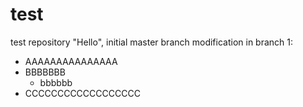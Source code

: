 # test
test repository "Hello", initial master branch
modification in branch 1:
 * AAAAAAAAAAAAAAA
 * BBBBBBB
     * bbbbbb
 * CCCCCCCCCCCCCCCCCC
